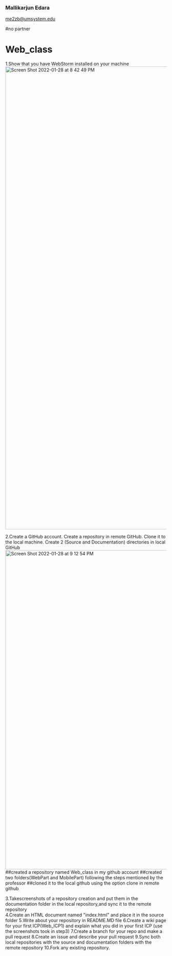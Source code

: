 
### Mallikarjun Edara
me2zb@umsystem.edu

#no partner 

# Web_class
1.Show that you have WebStorm installed on your machine
<img width="1440" alt="Screen Shot 2022-01-28 at 8 42 49 PM" src="https://user-images.githubusercontent.com/63585043/151644208-8d3e8a59-d804-46bf-9e91-66318cee3214.png">

2.Create a GitHub account. Create a repository in remote GitHub. Clone it to the local machine. Create 2 (Source and Documentation) directories in local GitHub 
<img width="993" alt="Screen Shot 2022-01-28 at 9 12 54 PM" src="https://user-images.githubusercontent.com/63585043/151645213-b886e3b7-0b72-4072-aad1-a6b495ed20ac.png">
##created a repository named Web_class in my github account 
##created two folders(WebPart and MobilePart) following the steps mentioned by the professor 
##cloned it to the local github using the option clone in remote github

3.Takescreenshots of a repository creation and put them in the documentation folder in the local repository,and sync it to the remote repository  
4.Create an HTML document named "index.html" and place it in the source folder
5.Write about your repository in README.MD file
6.Create a wiki page for your first ICP(Web_ICP1) and explain what you did in your first ICP (use the screenshots took in step3)
7.Create a branch for your repo and make a pull request
8.Create an issue and describe your pull request
9.Sync both local repositories with the source and documentation folders with the remote repository
10.Fork any existing repository.
